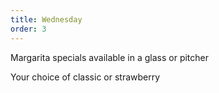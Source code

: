 ```yaml
---
title: Wednesday
order: 3
---
```

Margarita specials available in a glass or pitcher

Your choice of classic or strawberry
